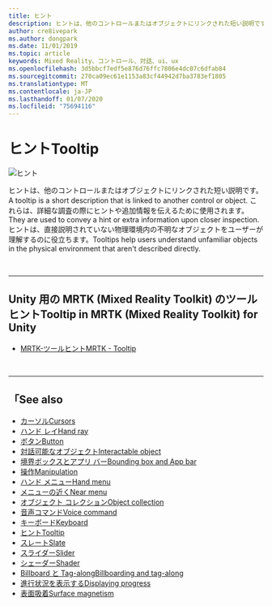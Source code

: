 ```yaml
---
title: ヒント
description: ヒントは、他のコントロールまたはオブジェクトにリンクされた短い説明です。
author: cre8ivepark
ms.author: dongpark
ms.date: 11/01/2019
ms.topic: article
keywords: Mixed Reality、コントロール、対話、ui、ux
ms.openlocfilehash: 3d5bbcf7edf5e876d76ffc7806e4dc07c6dfab84
ms.sourcegitcommit: 270ca09ec61e1153a83cf44942d7ba3783ef1805
ms.translationtype: MT
ms.contentlocale: ja-JP
ms.lasthandoff: 01/07/2020
ms.locfileid: "75694116"
---
```

# <a name="tooltip"></a><span data-ttu-id="be33c-104">ヒント</span><span class="sxs-lookup"><span data-stu-id="be33c-104">Tooltip</span></span>

![ヒント](images/UX/UX_Hero_Tooltip.jpg)

<span data-ttu-id="be33c-106">ヒントは、他のコントロールまたはオブジェクトにリンクされた短い説明です。</span><span class="sxs-lookup"><span data-stu-id="be33c-106">A tooltip is a short description that is linked to another control or object.</span></span> <span data-ttu-id="be33c-107">これらは、詳細な調査の際にヒントや追加情報を伝えるために使用されます。</span><span class="sxs-lookup"><span data-stu-id="be33c-107">They are used to convey a hint or extra information upon closer inspection.</span></span> <span data-ttu-id="be33c-108">ヒントは、直接説明されていない物理環境内の不明なオブジェクトをユーザーが理解するのに役立ちます。</span><span class="sxs-lookup"><span data-stu-id="be33c-108">Tooltips help users understand unfamiliar objects in the physical environment that aren't described directly.</span></span> 

<br>

---

## <a name="tooltip-in-mrtk-mixed-reality-toolkit-for-unity"></a><span data-ttu-id="be33c-109">Unity 用の MRTK (Mixed Reality Toolkit) のツールヒント</span><span class="sxs-lookup"><span data-stu-id="be33c-109">Tooltip in MRTK (Mixed Reality Toolkit) for Unity</span></span>

* [<span data-ttu-id="be33c-110">MRTK-ツールヒント</span><span class="sxs-lookup"><span data-stu-id="be33c-110">MRTK - Tooltip</span></span>](https://microsoft.github.io/MixedRealityToolkit-Unity/Documentation/README_Tooltip.html)

<br>

---

## <a name="see-also"></a><span data-ttu-id="be33c-111">「</span><span class="sxs-lookup"><span data-stu-id="be33c-111">See also</span></span>

* [<span data-ttu-id="be33c-112">カーソル</span><span class="sxs-lookup"><span data-stu-id="be33c-112">Cursors</span></span>](cursors.md)
* [<span data-ttu-id="be33c-113">ハンド レイ</span><span class="sxs-lookup"><span data-stu-id="be33c-113">Hand ray</span></span>](point-and-commit.md)
* [<span data-ttu-id="be33c-114">ボタン</span><span class="sxs-lookup"><span data-stu-id="be33c-114">Button</span></span>](button.md)
* [<span data-ttu-id="be33c-115">対話可能なオブジェクト</span><span class="sxs-lookup"><span data-stu-id="be33c-115">Interactable object</span></span>](interactable-object.md)
* [<span data-ttu-id="be33c-116">境界ボックスとアプリ バー</span><span class="sxs-lookup"><span data-stu-id="be33c-116">Bounding box and App bar</span></span>](app-bar-and-bounding-box.md)
* [<span data-ttu-id="be33c-117">操作</span><span class="sxs-lookup"><span data-stu-id="be33c-117">Manipulation</span></span>](direct-manipulation.md)
* [<span data-ttu-id="be33c-118">ハンド メニュー</span><span class="sxs-lookup"><span data-stu-id="be33c-118">Hand menu</span></span>](hand-menu.md)
* [<span data-ttu-id="be33c-119">メニューの近く</span><span class="sxs-lookup"><span data-stu-id="be33c-119">Near menu</span></span>](near-menu.md)
* [<span data-ttu-id="be33c-120">オブジェクト コレクション</span><span class="sxs-lookup"><span data-stu-id="be33c-120">Object collection</span></span>](object-collection.md)
* [<span data-ttu-id="be33c-121">音声コマンド</span><span class="sxs-lookup"><span data-stu-id="be33c-121">Voice command</span></span>](voice-input.md)
* [<span data-ttu-id="be33c-122">キーボード</span><span class="sxs-lookup"><span data-stu-id="be33c-122">Keyboard</span></span>](keyboard.md)
* [<span data-ttu-id="be33c-123">ヒント</span><span class="sxs-lookup"><span data-stu-id="be33c-123">Tooltip</span></span>](tooltip.md)
* [<span data-ttu-id="be33c-124">スレート</span><span class="sxs-lookup"><span data-stu-id="be33c-124">Slate</span></span>](slate.md)
* [<span data-ttu-id="be33c-125">スライダー</span><span class="sxs-lookup"><span data-stu-id="be33c-125">Slider</span></span>](slider.md)
* [<span data-ttu-id="be33c-126">シェーダー</span><span class="sxs-lookup"><span data-stu-id="be33c-126">Shader</span></span>](shader.md)
* [<span data-ttu-id="be33c-127">Billboard と Tag-along</span><span class="sxs-lookup"><span data-stu-id="be33c-127">Billboarding and tag-along</span></span>](billboarding-and-tag-along.md)
* [<span data-ttu-id="be33c-128">進行状況を表示する</span><span class="sxs-lookup"><span data-stu-id="be33c-128">Displaying progress</span></span>](progress.md)
* [<span data-ttu-id="be33c-129">表面吸着</span><span class="sxs-lookup"><span data-stu-id="be33c-129">Surface magnetism</span></span>](surface-magnetism.md)
